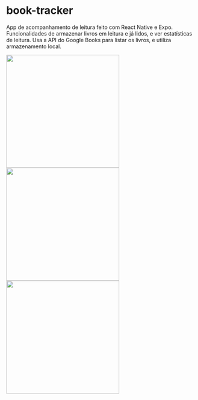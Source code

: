 # book-tracker

App de acompanhamento de leitura feito com React Native e Expo. Funcionalidades de armazenar livros em leitura e já lidos, e ver estatísticas de leitura. 
Usa a API do Google Books para listar os livros, e utiliza armazenamento local.

<img src="https://user-images.githubusercontent.com/62716614/215587714-6e9121e6-03ac-497e-93ba-7ba511e7aba9.png" width="300">

<img src="https://user-images.githubusercontent.com/62716614/215587783-659280d2-ad84-4ba7-a4b6-5722d28e5071.png" width="300">

<img src="https://user-images.githubusercontent.com/62716614/215587804-b48a2255-ccb9-45fe-a41d-37dafc943ce2.png" width="300">
